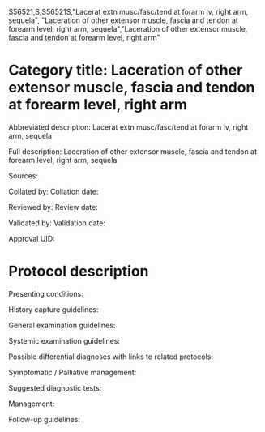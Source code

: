 S56521,S,S56521S,"Lacerat extn musc/fasc/tend at forarm lv, right arm, sequela", "Laceration of other extensor muscle, fascia and tendon at forearm level, right arm, sequela","Laceration of other extensor muscle, fascia and tendon at forearm level, right arm"
# Category title: Laceration of other extensor muscle, fascia and tendon at forearm level, right arm

Abbreviated description: Lacerat extn musc/fasc/tend at forarm lv, right arm, sequela

Full description: Laceration of other extensor muscle, fascia and tendon at forearm level, right arm, sequela

Sources:

Collated by:
Collation date:

Reviewed by:
Review date:

Validated by:
Validation date:

Approval UID:

# Protocol description

Presenting conditions:

History capture guidelines:

General examination guidelines:

Systemic examination guidelines:

Possible differential diagnoses with links to related protocols:

Symptomatic / Palliative management:

Suggested diagnostic tests:

Management:

Follow-up guidelines:

